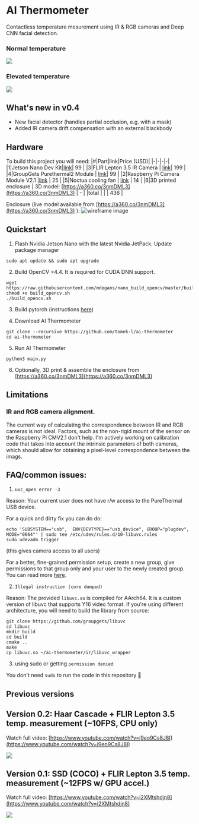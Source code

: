 # AI Thermometer
Contactless temperature mesurement using IR & RGB cameras and Deep CNN facial detection.

### Normal temperature
![](docs/images/retinaface/healthy.gif)
### Elevated temperature
![](docs/images/retinaface/elevated.gif)

## What's new in v0.4
* New facial detector (handles partial occlusion, e.g. with a mask)
* Added IR camera drift compensation with an external blackbody

## Hardware 
To build this project you will need:
|#|Part|link|Price (USD)|
|-|-|-|-|
|1|Jetson Nano Dev Kit|[link](https://www.sparkfun.com/products/16271)| 99 | 
|3|FLIR Lepton 3.5 IR Camera | [link](https://store.groupgets.com/products/flir-lepton-3-5)| 199 |
|4|GroupGets Purethermal2 Module | [link](https://store.groupgets.com/products/purethermal-2)| 99 |
|2|Raspberry Pi Camera Module V2.1 |[link](https://www.sparkfun.com/products/14028) | 25 |
|5|Noctua cooling fan | [link](https://www.amazon.com/Noctua-NF-A4x10-PWM-4-Pin-Premium/dp/B07DXRNYNX/) | 14 |
|6|3D printed enclosure | 3D model: [https://a360.co/3nmDML3](https://a360.co/3nmDML3) | - |
|total | | | 436 |

Enclosure (live model available from [https://a360.co/3nmDML3](https://a360.co/3nmDML3) ): 
![wireframe image](docs/images/wireframe.png)

## Quickstart 

1. Flash Nvidia Jetson Nano with the latest Nvidia JetPack. Update package manager

```shell
sudo apt update && sudo apt upgrade
```

2. Build OpenCV >4.4. It is required for CUDA DNN support.
```shell
wget https://raw.githubusercontent.com/mdegans/nano_build_opencv/master/build_opencv.sh
chmod +x build_opencv.sh
./build_opencv.sh
```
3. Build pytorch (instructions [here](https://forums.developer.nvidia.com/t/pytorch-for-jetson-version-1-7-0-now-available/72048))

4. Download AI Thermometer

```shell
git clone --recursive https://github.com/tomek-l/ai-thermometer
cd ai-thermometer
```

5. Run AI Thermometer

```shell
python3 main.py
```

6. Optionally, 3D print & assemble the enclosure from [https://a360.co/3nmDML3](https://a360.co/3nmDML3)

## Limitations

### IR and RGB camera alignment.

The current way of calculating the correspondence between IR and RGB cameras is not ideal.
Factors, such as the non-rigid mount of the sensor on the Raspberry Pi CMV2.1 don't help.
I'm actively working on calibration code that takes into account the intrinsic parameters of both cameras, which should allow for obtaining a pixel-level correspondence between the imags.

## FAQ/common issues:

1. `uvc_open error -3`

Reason: Your current user does not have r/w access to the PureThermal USB device. 

For a quick and dirty fix you can do do:
```shell
echo 'SUBSYSTEM=="usb",  ENV{DEVTYPE}=="usb_device", GROUP="plugdev", MODE="0664"' | sudo tee /etc/udev/rules.d/10-libuvc.rules 
sudo udevadm trigger
```
(this gives camera access to all users)

For a better, fine-grained permission setup, create a new group, give permissions to that group only and your user to the newly created group. You can read more [here](http://wiki.ros.org/libuvc_camera#Permissions).

2. `Illegal instruction (core dumped)`

Reason: The provided  ```libuvc.so``` is compiled for AArch64.
It is a custom version of libuvc that supports Y16 video format. If you're using different architecture, you will need to build the library from source:

```shell
git clone https://github.com/groupgets/libuvc
cd libuvc
mkdir build
cd build
cmake ..
make
cp libuvc.so ~/ai-thermometer/ir/libuvc_wrapper
```

3. using sudo or getting `permission denied`

You don't need ```sudo``` to run the code in this repository 🙂

## Previous versions

## Version 0.2: Haar Cascade + FLIR Lepton 3.5 temp. measurement (~10FPS, CPU only)
Watch full video: [https://www.youtube.com/watch?v=j9eo9Cs8J8I](https://www.youtube.com/watch?v=j9eo9Cs8J8I)

![](docs/images/haar/combined_short.gif)


## Version 0.1: SSD (COCO) + FLIR Lepton 3.5 temp. measurement (~12FPS w/ GPU accel.)
Watch full video: [https://www.youtube.com/watch?v=i2XMtshdjn8](https://www.youtube.com/watch?v=i2XMtshdjn8)

![](docs/images/ssd/ssd_short.gif)

